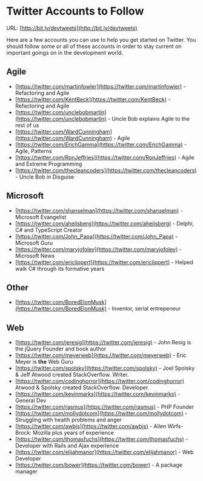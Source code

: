 # Twitter Accounts to Follow

URL: [http://bit.ly/devtweets](http://bit.ly/devtweets)

Here are a few accounts you can use to help you get started on Twitter. You should follow some or all of these accounts in order to stay current on important goings on in the development world.

## Agile

* [https://twitter.com/martinfowler](https://twitter.com/martinfowler) - Refactoring and Agile
* [https://twitter.com/KentBeck](https://twitter.com/KentBeck) - Refactoring and Agile
* [https://twitter.com/unclebobmartin](https://twitter.com/unclebobmartin) - Uncle Bob explains Agile to the rest of us
* [https://twitter.com/WardCunningham](https://twitter.com/WardCunningham) - Agile
* [https://twitter.com/ErichGamma](https://twitter.com/ErichGamma) - Agile, Patterns
* [https://twitter.com/RonJeffries](https://twitter.com/RonJeffries) - Agile and Extreme Programming
* [https://twitter.com/thecleancoders](https://twitter.com/thecleancoders) - Uncle Bob in Disguise

## Microsoft

* [https://twitter.com/shanselman](https://twitter.com/shanselman) - Microsoft Evangelist
* [https://twitter.com/ahejlsberg](https://twitter.com/ahejlsberg) - Delphi, C# and TypeScript Creator
* [https://twitter.com/John_Papa](https://twitter.com/John_Papa) - Microsoft Guru
* [https://twitter.com/maryjofoley](https://twitter.com/maryjofoley) - Microsoft News
* [https://twitter.com/ericlippert](https://twitter.com/ericlippert) - Helped walk C# through its formative years

## Other

* [https://twitter.com/BoredElonMusk](https://twitter.com/BoredElonMusk) - Inventor, serial entrepeneur

## Web

* [https://twitter.com/jeresig](https://twitter.com/jeresig) - John Resig is the jQuery Founder and book author
* [https://twitter.com/meyerweb](https://twitter.com/meyerweb) - Eric Meyer is **the** Web Guru
* [https://twitter.com/spolsky](https://twitter.com/spolsky) - Joel Spolsky & Jeff Atwood created StackOverflow. Writer.
* [https://twitter.com/codinghorror](https://twitter.com/codinghorror) Atwood & Spolsky created StackOverflow. Developer.
* [https://twitter.com/kevinmarks](https://twitter.com/kevinmarks) - General Dev
* [https://twitter.com/rasmus](https://twitter.com/rasmus) - PHP Founder
* [https://twitter.com/mollydotcom](https://twitter.com/mollydotcom) - Struggling with health problems and anger
* [https://twitter.com/awbjs](https://twitter.com/awbjs) - Allen Wirfs-Brock: Mozilla plus years of experience
* [https://twitter.com/thomasfuchs](https://twitter.com/thomasfuchs) - Developer with Rails and Ajax experience
* [https://twitter.com/elijahmanor](https://twitter.com/elijahmanor) - Web Developer
* [https://twitter.com/bower](https://twitter.com/bower) - A package manager


